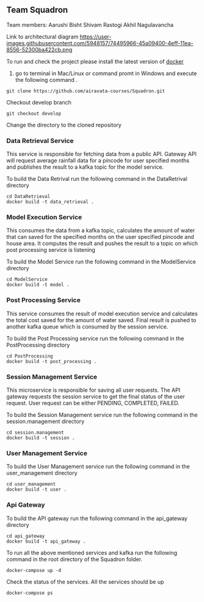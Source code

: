 ## Team Squadron

Team members: Aarushi Bisht Shivam Rastogi Akhil Nagulavancha

Link to architectural diagram https://user-images.githubusercontent.com/5948157/74495966-45a09400-4eff-11ea-8556-52300ba422cb.png

To run and check the project please install the latest version of [docker](https://www.docker.com/get-started)

1) go to terminal in Mac/Linux or command promt in Windows and execute the following command .

```
git clone https://github.com/airavata-courses/Squadron.git
```
Checkout develop branch

```
git checkout develop
```

Change the directory to the cloned repository 

### Data Retrieval Service
This service is responsible for fetching data from a public API. Gateway API will request average rainfall data for a pincode for user specified months and publishes the result to a kafka topic for the model service.

To build the Data Retrival run the following command in the DataRetrival directory 

```
cd DataRetrieval
docker build -t data_retrieval .
```
### Model Execution Service
This consumes the data from a kafka topic, calculates the amount of water that can saved for the specified months on the user specified pincode and house area. It computes the result and pushes the result to a topic on which post processing service is listening

To build the Model Service run the following command in the ModelService directory

```
cd ModelService
docker build -t model .
```

### Post Processing Service
This service consumes the result of model execution service and calculates the total cost saved for the amount of water saved.
Final result is pushed to another kafka queue which is consumed by the session service.

To build the Post Processing service run the following command in the PostProcessing directory

```
cd PostProcessing
docker build -t post_processing .
```

### Session Management Service

This microservice is responsible for saving all user requests. The API gateway requests the session service to get the final status of the user request. User request can be either PENDING, COMPLETED, FAILED.

To build the Session Management service run the following command in the session.management directory

```
cd session.management
docker build -t session .
```
### User Management Service
To build the User Management service run the following command in the user_management directory

```
cd user_management
docker build -t user .
```
### Api Gateway
To build the API gateway run the following command in the api_gateway directory

```
cd api_gateway
docker build -t api_gateway .
```
To run all the above mentioned services and kafka run the following command in the root directory of the Squadron folder. 
```
docker-compose up -d
```
Check the status of the services. All the services should be up
```
docker-compose ps
```


